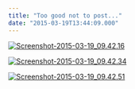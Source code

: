 ```yaml
---
title: "Too good not to post..."
date: "2015-03-19T13:44:09.000"
---
```


[![Screenshot-2015-03-19_09.42.16](http://chrishubbs.com/wordpress/wp-content/uploads/2015/03/Screenshot-2015-03-19_09.42.16.png)](https://twitter.com/matthew_loftus/status/578551112837545984)

[![Screenshot-2015-03-19_09.42.34](http://chrishubbs.com/wordpress/wp-content/uploads/2015/03/Screenshot-2015-03-19_09.42.34.png)](https://twitter.com/matthew_loftus/status/578551710723022848)

[![Screenshot-2015-03-19_09.42.51](http://chrishubbs.com/wordpress/wp-content/uploads/2015/03/Screenshot-2015-03-19_09.42.51.png)](https://twitter.com/matthew_loftus/status/578552832544096256)
